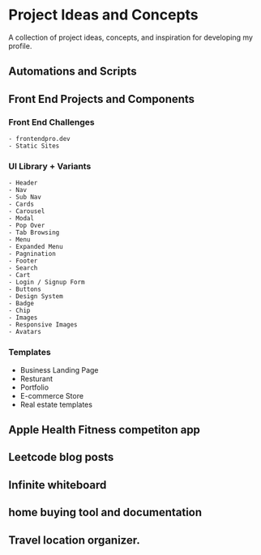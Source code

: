 # Project Ideas and Concepts

A collection of project ideas, concepts, and inspiration for developing my profile.

## Automations and Scripts

## Front End Projects and Components

### Front End Challenges
    - frontendpro.dev
    - Static Sites
### UI Library + Variants
    - Header
    - Nav
    - Sub Nav
    - Cards
    - Carousel
    - Modal
    - Pop Over
    - Tab Browsing
    - Menu
    - Expanded Menu
    - Pagnination
    - Footer
    - Search
    - Cart
    - Login / Signup Form
    - Buttons
    - Design System
    - Badge
    - Chip
    - Images
    - Responsive Images
    - Avatars
### Templates
- Business Landing Page
- Resturant
- Portfolio
- E-commerce Store
- Real estate templates 

## Apple Health Fitness competiton app

## Leetcode blog posts

## Infinite whiteboard 

## home buying tool and documentation

## Travel location organizer.